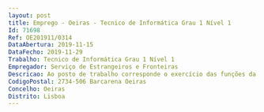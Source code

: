 ```yaml
--- 
layout: post
title: Emprego - Oeiras - Tecnico de Informática Grau 1 Nível 1
Id: 71698
Ref: OE201911/0314
DataAbertura: 2019-11-15
DataFecho: 2019-11-29
Trabalho: Tecnico de Informática Grau 1 Nível 1
Empregador: Serviço de Estrangeiros e Fronteiras
Descricao: Ao posto de trabalho corresponde o exercício das funções da carreira de técnico de informática, tal como descritas no Decreto Lei n.º 97 2001, de 26 de março e na Portaria n.º 358 2002, de 3 de abril.
CodigoPostal: 2734-506 Barcarena Oeiras
Concelho: Oeiras
Distrito: Lisboa
--- 
```


